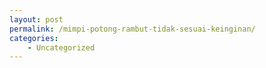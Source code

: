 ```yaml
---
layout: post
permalink: /mimpi-potong-rambut-tidak-sesuai-keinginan/
categories:
    - Uncategorized
---
```


